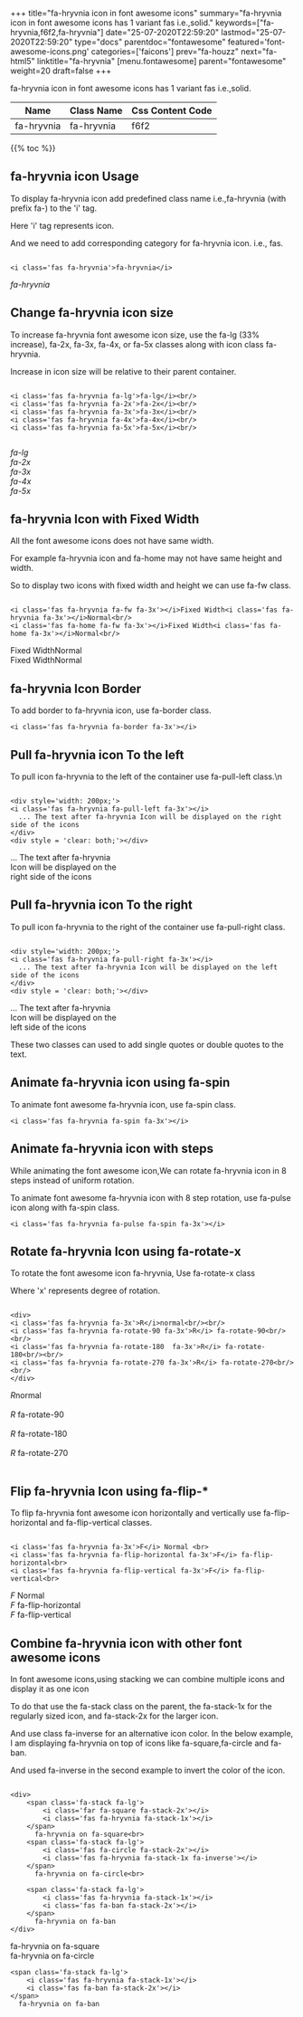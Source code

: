 +++
title="fa-hryvnia icon in font awesome icons"
summary="fa-hryvnia icon in font awesome icons has 1 variant fas i.e.,solid."
keywords=["fa-hryvnia,f6f2,fa-hryvnia"]
date="25-07-2020T22:59:20"
lastmod="25-07-2020T22:59:20"
type="docs"
parentdoc="fontawesome"
featured='font-awesome-icons.png'
categories=['faicons']
prev="fa-houzz"
next="fa-html5"
linktitle="fa-hryvnia"
[menu.fontawesome]
parent="fontawesome"
weight=20
draft=false
+++


fa-hryvnia icon in font awesome icons has 1 variant fas i.e.,solid.

<div class='table-responsive'><table class='table'><thead><tr><th>Name</th><th>Class Name</th><th>Css Content Code</th></tr></thead><tbody><tr><td>fa-hryvnia</td><td>fa-hryvnia</td><td>f6f2</td></tr></tbody></table></div>


{{% toc %}}


## fa-hryvnia icon Usage

To display fa-hryvnia icon add predefined class name i.e.,fa-hryvnia (with prefix fa-) to the 'i' tag.

Here 'i' tag represents icon.

And we need to add corresponding category for fa-hryvnia icon. i.e., fas.


```

<i class='fas fa-hryvnia'>fa-hryvnia</i>
```

<i class='fas fa-hryvnia'>fa-hryvnia</i>




## Change fa-hryvnia icon size
To increase fa-hryvnia font awesome icon size, use the fa-lg (33% increase), fa-2x, fa-3x, fa-4x, or fa-5x classes along with icon class fa-hryvnia.

Increase in icon size will be relative to their parent container. 

```

<i class='fas fa-hryvnia fa-lg'>fa-lg</i><br/>
<i class='fas fa-hryvnia fa-2x'>fa-2x</i><br/>
<i class='fas fa-hryvnia fa-3x'>fa-3x</i><br/>
<i class='fas fa-hryvnia fa-4x'>fa-4x</i><br/>
<i class='fas fa-hryvnia fa-5x'>fa-5x</i><br/>
            
```

<i class='fas fa-hryvnia fa-lg'>fa-lg</i><br/>
<i class='fas fa-hryvnia fa-2x'>fa-2x</i><br/>
<i class='fas fa-hryvnia fa-3x'>fa-3x</i><br/>
<i class='fas fa-hryvnia fa-4x'>fa-4x</i><br/>
<i class='fas fa-hryvnia fa-5x'>fa-5x</i><br/>
            



## fa-hryvnia Icon with Fixed Width 

All the font awesome icons does not have same width.

For example fa-hryvnia icon and fa-home may not have same height and width.

So to display two icons with fixed width and height we can use fa-fw class.


```

<i class='fas fa-hryvnia fa-fw fa-3x'></i>Fixed Width<i class='fas fa-hryvnia fa-3x'></i>Normal<br/>
<i class='fas fa-home fa-fw fa-3x'></i>Fixed Width<i class='fas fa-home fa-3x'></i>Normal<br/>
```

<i class='fas fa-hryvnia fa-fw fa-3x'></i>Fixed Width<i class='fas fa-hryvnia fa-3x'></i>Normal<br/>
<i class='fas fa-home fa-fw fa-3x'></i>Fixed Width<i class='fas fa-home fa-3x'></i>Normal<br/>



## fa-hryvnia Icon Border 

To add border to fa-hryvnia icon, use fa-border class.


```
<i class='fas fa-hryvnia fa-border fa-3x'></i>

```
<i class='fas fa-hryvnia fa-border fa-3x'></i>





## Pull fa-hryvnia icon To the left

To pull icon fa-hryvnia to the left of the container use fa-pull-left class.\n

```

<div style='width: 200px;'>
<i class='fas fa-hryvnia fa-pull-left fa-3x'></i>
  ... The text after fa-hryvnia Icon will be displayed on the right side of the icons
</div>
<div style = 'clear: both;'></div>
```

<div style='width: 200px;'>
<i class='fas fa-hryvnia fa-pull-left fa-3x'></i>
  ... The text after fa-hryvnia Icon will be displayed on the right side of the icons
</div>
<div style = 'clear: both;'></div>




## Pull fa-hryvnia icon To the right
To pull icon fa-hryvnia to the right of the container use fa-pull-right class.

```

<div style='width: 200px;'>
<i class='fas fa-hryvnia fa-pull-right fa-3x'></i>
  ... The text after fa-hryvnia Icon will be displayed on the left side of the icons
</div>
<div style = 'clear: both;'></div>
```

<div style='width: 200px;'>
<i class='fas fa-hryvnia fa-pull-right fa-3x'></i>
  ... The text after fa-hryvnia Icon will be displayed on the left side of the icons
</div>
<div style = 'clear: both;'></div>

These two classes can used to add single quotes or double quotes to the text.


## Animate fa-hryvnia icon using fa-spin
To animate font awesome fa-hryvnia icon, use fa-spin class.

```
<i class='fas fa-hryvnia fa-spin fa-3x'></i>
```
<i class='fas fa-hryvnia fa-spin fa-3x'></i>




## Animate fa-hryvnia icon with steps
While animating the font awesome icon,We can rotate fa-hryvnia icon in 8 steps instead of uniform rotation.

To animate font awesome fa-hryvnia icon with 8 step rotation, use fa-pulse icon along with fa-spin class.


```
<i class='fas fa-hryvnia fa-pulse fa-spin fa-3x'></i>

```
<i class='fas fa-hryvnia fa-pulse fa-spin fa-3x'></i>





## Rotate fa-hryvnia Icon using fa-rotate-x
To rotate the font awesome icon fa-hryvnia, Use fa-rotate-x class

Where 'x' represents degree of rotation.


```

<div>
<i class='fas fa-hryvnia fa-3x'>R</i>normal<br/><br/>
<i class='fas fa-hryvnia fa-rotate-90 fa-3x'>R</i> fa-rotate-90<br/><br/> 
<i class='fas fa-hryvnia fa-rotate-180  fa-3x'>R</i> fa-rotate-180<br/><br/> 
<i class='fas fa-hryvnia fa-rotate-270 fa-3x'>R</i> fa-rotate-270<br/><br/>
</div>
```

<div>
<i class='fas fa-hryvnia fa-3x'>R</i>normal<br/><br/>
<i class='fas fa-hryvnia fa-rotate-90 fa-3x'>R</i> fa-rotate-90<br/><br/> 
<i class='fas fa-hryvnia fa-rotate-180  fa-3x'>R</i> fa-rotate-180<br/><br/> 
<i class='fas fa-hryvnia fa-rotate-270 fa-3x'>R</i> fa-rotate-270<br/><br/>
</div>




## Flip fa-hryvnia Icon using fa-flip-*
To flip fa-hryvnia font awesome icon horizontally and vertically use fa-flip-horizontal and fa-flip-vertical classes. 

```

<i class='fas fa-hryvnia fa-3x'>F</i> Normal <br>
<i class='fas fa-hryvnia fa-flip-horizontal fa-3x'>F</i> fa-flip-horizontal<br>
<i class='fas fa-hryvnia fa-flip-vertical fa-3x'>F</i> fa-flip-vertical<br>
```

<i class='fas fa-hryvnia fa-3x'>F</i> Normal <br>
<i class='fas fa-hryvnia fa-flip-horizontal fa-3x'>F</i> fa-flip-horizontal<br>
<i class='fas fa-hryvnia fa-flip-vertical fa-3x'>F</i> fa-flip-vertical<br>




## Combine fa-hryvnia icon with other font awesome icons
In font awesome icons,using stacking we can combine multiple icons and display it as one icon 

To do that use the fa-stack class on the parent, the fa-stack-1x for the regularly sized icon, and fa-stack-2x for the larger icon.

And use class fa-inverse for an alternative icon color. 
In the below example, I am displaying fa-hryvnia on top of icons like fa-square,fa-circle and fa-ban.

And used fa-inverse in the second example to invert the color of the icon.

```

<div>
    <span class='fa-stack fa-lg'>
        <i class='far fa-square fa-stack-2x'></i>
        <i class='fas fa-hryvnia fa-stack-1x'></i>
    </span>
      fa-hryvnia on fa-square<br>
    <span class='fa-stack fa-lg'>
        <i class='fas fa-circle fa-stack-2x'></i>
        <i class='fas fa-hryvnia fa-stack-1x fa-inverse'></i>
    </span>
      fa-hryvnia on fa-circle<br>

    <span class='fa-stack fa-lg'>
        <i class='fas fa-hryvnia fa-stack-1x'></i>
        <i class='fas fa-ban fa-stack-2x'></i>
    </span>
      fa-hryvnia on fa-ban
</div>
```

<div>
    <span class='fa-stack fa-lg'>
        <i class='far fa-square fa-stack-2x'></i>
        <i class='fas fa-hryvnia fa-stack-1x'></i>
    </span>
      fa-hryvnia on fa-square<br>
    <span class='fa-stack fa-lg'>
        <i class='fas fa-circle fa-stack-2x'></i>
        <i class='fas fa-hryvnia fa-stack-1x fa-inverse'></i>
    </span>
      fa-hryvnia on fa-circle<br>

    <span class='fa-stack fa-lg'>
        <i class='fas fa-hryvnia fa-stack-1x'></i>
        <i class='fas fa-ban fa-stack-2x'></i>
    </span>
      fa-hryvnia on fa-ban
</div>






